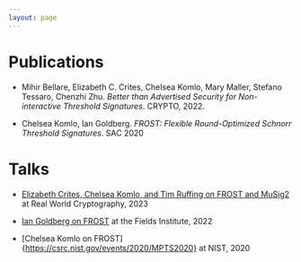 ```yaml
---
layout: page
---
```


# Publications

- Mihir Bellare, Elizabeth C. Crites, Chelsea Komlo, Mary Maller, Stefano Tessaro, Chenzhi Zhu. *Better than Advertised Security for Non-interactive Threshold Signatures*. CRYPTO, 2022.

- Chelsea Komlo, Ian Goldberg. *FROST: Flexible Round-Optimized Schnorr Threshold Signatures*. SAC 2020

# Talks

-  [Elizabeth Crites, Chelsea Komlo, and Tim Ruffing on FROST and MuSig2](https://m.youtube.com/watch?v=-d0Ny7NAG-w&list=PLeeS-3Ml-rpo-pbh8LIhb8VscM_q5OaSE&index=15&pp=iAQB) at
   Real World Cryptography, 2023

- [Ian Goldberg on FROST](https://www.youtube.com/watch?v=tKR4QKhmXXI) at the Fields Institute, 2022

- [Chelsea Komlo on FROST]{https://csrc.nist.gov/events/2020/MPTS2020} at NIST, 2020
